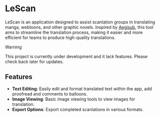 # LeScan

LeScan is an application designed to assist scanlation groups in translating manga, webtoons, and other graphic novels.
Inspired by [Aegisub](https://github.com/Aegisub/Aegisub), this tool aims to streamline the translation process,
making it easier and more efficient for teams to produce high-quality translations.

> [!WARNING]
> This project is currently under development and it lack features. Please check back later for updates.

## Features
- **Text Editing**: Easily edit and format translated text within the app, add proofread and comments to balloons.
- **Image Viewing**: Basic image viewing tools to view images for translation.
- **Export Options**: Export completed scanlations in various formats.